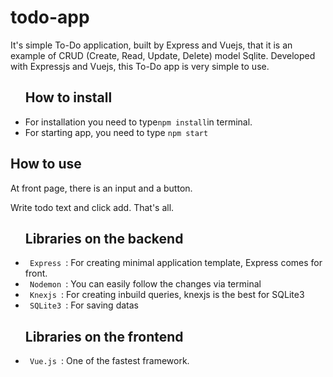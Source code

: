 # todo-app
It's simple To-Do application, built by Express and Vuejs, that it is an example of CRUD (Create, Read, Update, Delete) model Sqlite. Developed with Expressjs and Vuejs, this To-Do app is very simple to use.
<ul>
    <h2> How to install </h2>
    <li>For installation you need to type<code>npm install</code>in terminal.</li>
    <li>For starting app, you need to type <code>npm start</code></li>
</ul>
<div>
    <h2> How to use </h2>
    <p> At front page, there is an input and a button. </p>
    <p> Write todo text and click add. That's all. </p>
</div>
<ul>
    <h2> Libraries on the backend </h2>
    <li> <code> Express </code>: For creating minimal application template, Express comes for front. </li>
    <li> <code> Nodemon </code>: You can easily follow the changes via terminal</li>
    <li> <code> Knexjs </code>: For creating inbuild queries, knexjs is the best for SQLite3 </li>
    <li> <code> SQLite3 </code>: For saving datas </li>
</ul>
<ul>
    <h2> Libraries on the frontend </h2>
    <li> <code> Vue.js </code>: One of the fastest framework. </li>
</ul>
